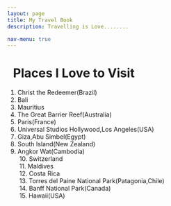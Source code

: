 ```yaml
---
layout: page
title: My Travel Book
description: Travelling is Love........

nav-menu: true
---
```


# &nbsp; Places I Love to Visit

 1. Christ the Redeemer(Brazil)   
 2. Bali      
 3. Mauritius   
 4. The Great Barrier Reef(Australia)   
 5. Paris(France)   
 6. Universal Studios Hollywood,Los Angeles(USA)    
 7. Giza,Abu Simbel(Egypt)    
 8. South Island(New Zealand)        
 9. Angkor Wat(Cambodia)     
&nbsp;10. Switzerland       
&nbsp;11. Maldives        
&nbsp;12. Costa Rica   
&nbsp;13. Torres del Paine National Park(Patagonia,Chile)         
&nbsp;14. Banff National Park(Canada)       
&nbsp;15. Hawaii(USA)
 

